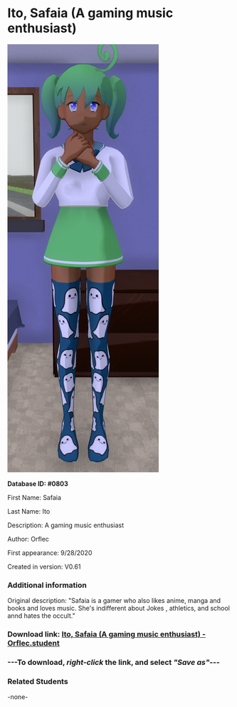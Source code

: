 # Ito, Safaia (A gaming music enthusiast)

<img src="../../Files/Images/Ito, Safaia (A gaming music enthusiast).png" title="Ito, Safaia (A gaming music enthusiast) - Orflec">

**Database ID: #0803**

First Name: Safaia

Last Name: Ito

Description: A gaming music enthusiast

Author: Orflec

First appearance: 9/28/2020

Created in version: V0.61

### Additional information

Original description: "Safaia is a gamer who also likes anime, manga and books and loves music. She's indifferent about Jokes , athletics, and school annd hates the occult."

### Download link: <a href="https://raw.githubusercontent.com/Arbiter1223/Daigaku-Gurashi-Custom-Students/master/Files/Student%20Files/Ito%2C%20Safaia%20(A%20gaming%20music%20enthusiast)%20-%20Orflec.student">Ito, Safaia (A gaming music enthusiast) - Orflec.student</a>

### ---**To download, _right-click_ the link, and select _"Save as"_**---

### Related Students

-none-
